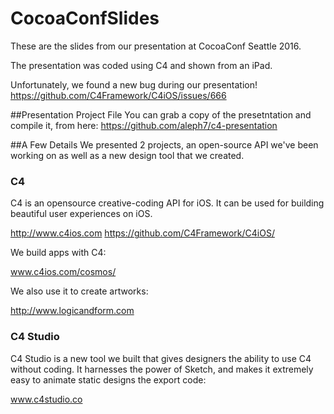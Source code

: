 # CocoaConfSlides

These are the slides from our presentation at CocoaConf Seattle 2016.

The presentation was coded using C4 and shown from an iPad.

Unfortunately, we found a new bug during our presentation! https://github.com/C4Framework/C4iOS/issues/666

##Presentation Project File
You can grab a copy of the presetntation and compile it, from here: https://github.com/aleph7/c4-presentation

##A Few Details
We presented 2 projects, an open-source API we've been working on as well as a new design tool that we created.

### C4 
C4 is an opensource creative-coding API for iOS. It can be used for building beautiful user experiences on iOS. 

http://www.c4ios.com
https://github.com/C4Framework/C4iOS/

We build apps with C4:

www.c4ios.com/cosmos/

We also use it to create artworks:

http://www.logicandform.com

### C4 Studio
C4 Studio is a new tool we built that gives designers the ability to use C4 without coding. It harnesses the power of Sketch, and makes it extremely easy to animate static designs the export code:

www.c4studio.co
